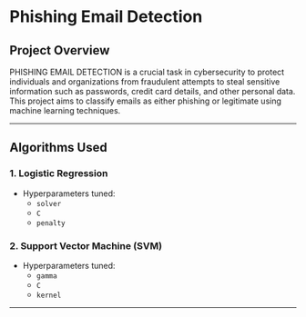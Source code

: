 # Phishing Email Detection

## Project Overview
PHISHING EMAIL DETECTION is a crucial task in cybersecurity to protect individuals and organizations from fraudulent attempts to steal sensitive information such as passwords, credit card details, and other personal data. This project aims to classify emails as either phishing or legitimate using machine learning techniques.

---

## Algorithms Used
### 1. **Logistic Regression**  
- Hyperparameters tuned:  
  - `solver`  
  - `C`  
  - `penalty`  

### 2. **Support Vector Machine (SVM)**
- Hyperparameters tuned:  
  - `gamma`  
  - `C`  
  - `kernel` 

---
